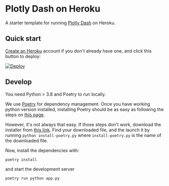 # Plotly Dash on Heroku

A starter template for running [Plotly Dash][dash] on Heroku.

## Quick start

[Create an Heroku][heroku-signup] account if you don't already have one,
and click this button to deploy:

[![Deploy](https://www.herokucdn.com/deploy/button.svg)](https://heroku.com/deploy)

## Develop

You need Python > 3.8 and Poetry to run locally.

We use [Poetry][poetry] for dependency management. Once you have
working python version installed, installing Poetry should be as easy as following
the steps on [this page][poetry-install].

However, it's not always that easy. If those steps don't work, download the installer
from [this link][poetry-script]. Find your downloaded file, and the launch it
by running `python install-poetry.py` where `install-poetry.py` is the name of the
downloaded file.

Now, install the dependencies with:

```
poetry install
```

and start the development server

```
poetry run python app.py
```

[dash]: https://dash.plotly.com/installation

[poetry]: https://python-poetry.org/
[poetry-install]: https://python-poetry.org/docs/master/#installation
[poetry-script]: https://raw.githubusercontent.com/python-poetry/poetry/master/install-poetry.py

[heroku-signup]: https://signup.heroku.com/
